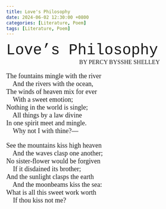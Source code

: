 ```yaml
---
title: Love's Philosophy
date: 2024-06-02 12:30:00 +0800
categories: [Literature, Poem]
tags: [Literature, Poem]
---
```


<font face="Courier" style="font-size: 40px;">
Love’s Philosophy
<br>
</font>
<font face="Bradley Hand" style="font-size: 16px;">
&emsp;&emsp;&emsp;&emsp;&emsp;&emsp;&emsp;&emsp;&emsp;&emsp;&emsp;&emsp;
BY PERCY BYSSHE SHELLEY
<br>
</font>

<pre style="font-family: 'Comic Sans MS'; font-size: 18px;">
The fountains mingle with the river 
    And the rivers with the ocean,
The winds of heaven mix for ever 
    With a sweet emotion;
Nothing in the world is single;
    All things by a law divine 
In one spirit meet and mingle.
    Why not I with thine?—
</pre>
<pre style="font-family: 'Comic Sans MS'; font-size: 18px">
See the mountains kiss high heaven 
    And the waves clasp one another;
No sister-flower would be forgiven 
    If it disdained its brother;
And the sunlight clasps the earth 
    And the moonbeams kiss the sea:
What is all this sweet work worth 
    If thou kiss not me?
</pre>
